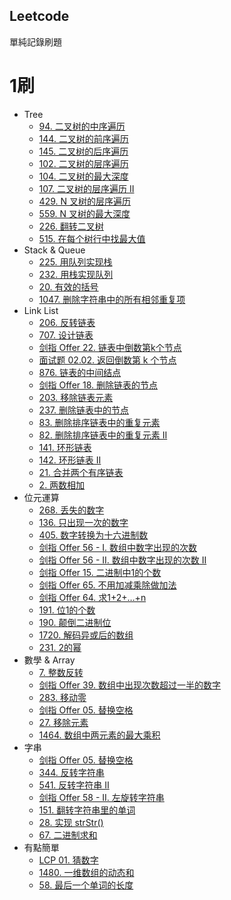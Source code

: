 ## Leetcode
單純記錄刷題
# 1刷
* Tree
  * [94.  二叉树的中序遍历](https://leetcode-cn.com/problems/binary-tree-inorder-traversal/)
  * [144. 二叉树的前序遍历](https://leetcode-cn.com/problems/binary-tree-preorder-traversal/)
  * [145. 二叉树的后序遍历](https://leetcode-cn.com/problems/binary-tree-postorder-traversal/)
  * [102. 二叉树的层序遍历](https://leetcode-cn.com/problems/binary-tree-level-order-traversal/)
  * [104. 二叉树的最大深度](https://leetcode-cn.com/problems/maximum-depth-of-binary-tree/)
  * [107. 二叉树的层序遍历 II](https://leetcode-cn.com/problems/binary-tree-level-order-traversal-ii/)
  * [429. N 叉树的层序遍历](https://leetcode-cn.com/problems/n-ary-tree-level-order-traversal/)
  * [559. N 叉树的最大深度](https://leetcode-cn.com/problems/maximum-depth-of-n-ary-tree/)
  * [226. 翻转二叉树](https://leetcode-cn.com/problems/invert-binary-tree/)
  * [515. 在每个树行中找最大值](https://leetcode-cn.com/submissions/detail/140348931/)
* Stack & Queue
  * [225. 用队列实现栈](https://leetcode-cn.com/problems/implement-stack-using-queues/)
  * [232. 用栈实现队列](https://leetcode-cn.com/problems/implement-queue-using-stacks/)
  * [20. 有效的括号](https://leetcode-cn.com/problems/valid-parentheses/)
  * [1047. 删除字符串中的所有相邻重复项](https://leetcode-cn.com/problems/remove-all-adjacent-duplicates-in-string/)
* Link List
  * [206. 反转链表](https://leetcode-cn.com/problems/reverse-linked-list/)
  * [707. 设计链表](https://leetcode-cn.com/problems/design-linked-list/)
  * [剑指 Offer 22. 链表中倒数第k个节点](https://leetcode-cn.com/problems/lian-biao-zhong-dao-shu-di-kge-jie-dian-lcof/)
  * [面试题 02.02. 返回倒数第 k 个节点](https://leetcode-cn.com/problems/kth-node-from-end-of-list-lcci/)
  * [876. 链表的中间结点](https://leetcode-cn.com/problems/middle-of-the-linked-list/)
  * [剑指 Offer 18. 删除链表的节点](https://leetcode-cn.com/problems/shan-chu-lian-biao-de-jie-dian-lcof/)
  * [203. 移除链表元素](https://leetcode-cn.com/problems/remove-linked-list-elements/)
  * [237. 删除链表中的节点](https://leetcode-cn.com/problems/delete-node-in-a-linked-list/)
  * [83. 删除排序链表中的重复元素](https://leetcode-cn.com/problems/remove-duplicates-from-sorted-list/)
  * [82. 删除排序链表中的重复元素 II](https://leetcode-cn.com/problems/remove-duplicates-from-sorted-list-ii/)
  * [141. 环形链表](https://leetcode-cn.com/problems/linked-list-cycle/)
  * [142. 环形链表 II](https://leetcode-cn.com/problems/linked-list-cycle-ii/)
  * [21. 合并两个有序链表](https://leetcode-cn.com/problems/merge-two-sorted-lists/)
  * [2. 两数相加](https://leetcode-cn.com/problems/add-two-numbers/)
* 位元運算
  * [268. 丢失的数字](https://leetcode-cn.com/problems/missing-number/)
  * [136. 只出现一次的数字](https://leetcode-cn.com/problems/single-number/) 
  * [405. 数字转换为十六进制数](https://leetcode-cn.com/problems/convert-a-number-to-hexadecimal/)
  * [剑指 Offer 56 - I. 数组中数字出现的次数](https://leetcode-cn.com/problems/shu-zu-zhong-shu-zi-chu-xian-de-ci-shu-lcof/)
  * [剑指 Offer 56 - II. 数组中数字出现的次数 II](https://leetcode-cn.com/problems/shu-zu-zhong-shu-zi-chu-xian-de-ci-shu-ii-lcof/)
  * [剑指 Offer 15. 二进制中1的个数](https://leetcode-cn.com/problems/er-jin-zhi-zhong-1de-ge-shu-lcof/)
  * [剑指 Offer 65. 不用加减乘除做加法](https://leetcode-cn.com/problems/bu-yong-jia-jian-cheng-chu-zuo-jia-fa-lcof/submissions/)
  * [剑指 Offer 64. 求1+2+…+n](https://leetcode-cn.com/problems/qiu-12n-lcof/)
  * [191. 位1的个数](https://leetcode-cn.com/problems/number-of-1-bits/)
  * [190. 颠倒二进制位](https://leetcode-cn.com/problems/reverse-bits/)
  * [1720. 解码异或后的数组](https://leetcode-cn.com/problems/decode-xored-array/)
  * [231. 2的幂](https://leetcode-cn.com/problems/power-of-two/)
* 數學 & Array
  * [7. 整数反转](https://leetcode-cn.com/problems/reverse-integer/)
  * [剑指 Offer 39. 数组中出现次数超过一半的数字](https://leetcode-cn.com/problems/shu-zu-zhong-chu-xian-ci-shu-chao-guo-yi-ban-de-shu-zi-lcof/)
  * [283. 移动零](https://leetcode-cn.com/problems/move-zeroes/)
  * [剑指 Offer 05. 替换空格](https://leetcode-cn.com/problems/ti-huan-kong-ge-lcof/)
  * [27. 移除元素](https://leetcode-cn.com/problems/remove-element/)
  * [1464. 数组中两元素的最大乘积](https://leetcode-cn.com/problems/maximum-product-of-two-elements-in-an-array/)
* 字串
  * [剑指 Offer 05. 替换空格](https://leetcode-cn.com/problems/ti-huan-kong-ge-lcof/)
  * [344. 反转字符串](https://leetcode-cn.com/problems/reverse-string/)
  * [541. 反转字符串 II](https://leetcode-cn.com/problems/reverse-string-ii/)
  * [剑指 Offer 58 - II. 左旋转字符串](https://leetcode-cn.com/submissions/detail/151260295/)
  * [151. 翻转字符串里的单词](https://leetcode-cn.com/problems/reverse-words-in-a-string/)
  * [28. 实现 strStr()](https://leetcode-cn.com/problems/implement-strstr/)
  * [67. 二进制求和](https://leetcode-cn.com/problems/add-binary/)
* 有點簡單
  * [LCP 01. 猜数字](https://leetcode-cn.com/problems/guess-numbers/)
  * [1480. 一维数组的动态和](https://leetcode-cn.com/problems/running-sum-of-1d-array/)
  * [58. 最后一个单词的长度](https://leetcode-cn.com/problems/length-of-last-word/)

